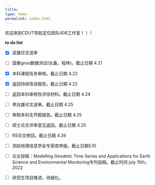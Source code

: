 ```yaml
---
title: 
type: home
permalink: index.html
---
```

欢迎来到CDUT导航定位团队406工作室！！！


**to do list** 
- [x] 梁雄论文送审
- [ ] 国重gnss数据测试(长鑫，程林)。截止日期 4.21
- [x] 本科课程任务审核。截止日期 4.22
- [x] 返回持续改进报告。截止日期 4.22
- [ ] 返回本科审核性评估材料。截止日期 4.24
- [ ] 李兆雄论文送审。截止日期 4.25
- [ ] 审核本科生开题报告。截止日期 4.25
- [ ] 硕士论文评审意见返回。截止日期 4.25
- [ ] RS论文修回。截止日期 4.26
- [ ] 测绘地理信息学会专家库申报。截止日期5.10
- [ ] 论文投稿：Modelling Geodetic Time Series and Applications for Earth Science and Environmental Monitoring专刊投稿。截止时间 july 15th，2022
- [ ] 研究生项目推进，待细化。

